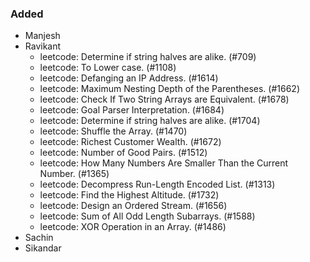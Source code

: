 ### Added

- Manjesh
- Ravikant
  - leetcode: Determine if string halves are alike. (#709)
  - leetcode: To Lower case. (#1108)
  - leetcode: Defanging an IP Address. (#1614)
  - leetcode: Maximum Nesting Depth of the Parentheses. (#1662)
  - leetcode: Check If Two String Arrays are Equivalent. (#1678)
  - leetcode: Goal Parser Interpretation. (#1684)
  - leetcode: Determine if string halves are alike. (#1704)
  - leetcode: Shuffle the Array. (#1470)
  - leetcode: Richest Customer Wealth. (#1672)
  - leetcode: Number of Good Pairs. (#1512)
  - leetcode: How Many Numbers Are Smaller Than the Current Number. (#1365)
  - leetcode: Decompress Run-Length Encoded List. (#1313)
  - leetcode: Find the Highest Altitude. (#1732)
  - leetcode: Design an Ordered Stream. (#1656)
  - leetcode: Sum of All Odd Length Subarrays. (#1588)
  - leetcode: XOR Operation in an Array. (#1486)
- Sachin
- Sikandar
